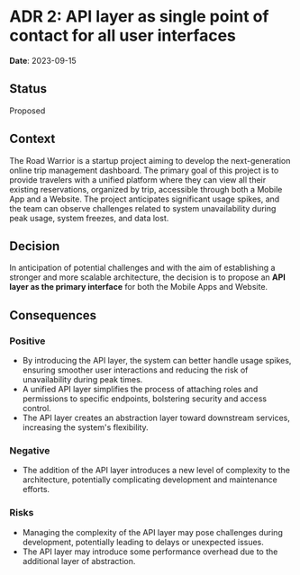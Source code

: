 # ADR 2: API layer as single point of contact for all user interfaces

**Date**: 2023-09-15

## Status
Proposed

## Context
The Road Warrior is a startup project aiming to develop the next-generation online trip management dashboard. The primary goal of this project is to provide travelers with a unified platform where they can view all their existing reservations, organized by trip, accessible through both a Mobile App and a Website. The project anticipates significant usage spikes, and the team can observe challenges related to system unavailability during peak usage, system freezes, and data lost.

## Decision
In anticipation of potential challenges and with the aim of establishing a stronger and more scalable architecture, the decision is to propose an **API layer as the primary interface** for both the Mobile Apps and Website.

## Consequences
 
### Positive
- By introducing the API layer, the system can better handle usage spikes, ensuring smoother user interactions and reducing the risk of unavailability during peak times.
- A unified API layer simplifies the process of attaching roles and permissions to specific endpoints, bolstering security and access control.
- The API layer creates an abstraction layer toward downstream services, increasing the system's flexibility.


### Negative
- The addition of the API layer introduces a new level of complexity to the architecture, potentially complicating development and maintenance efforts.

### Risks
- Managing the complexity of the API layer may pose challenges during development, potentially leading to delays or unexpected issues.
- The API layer may introduce some performance overhead due to the additional layer of abstraction.
